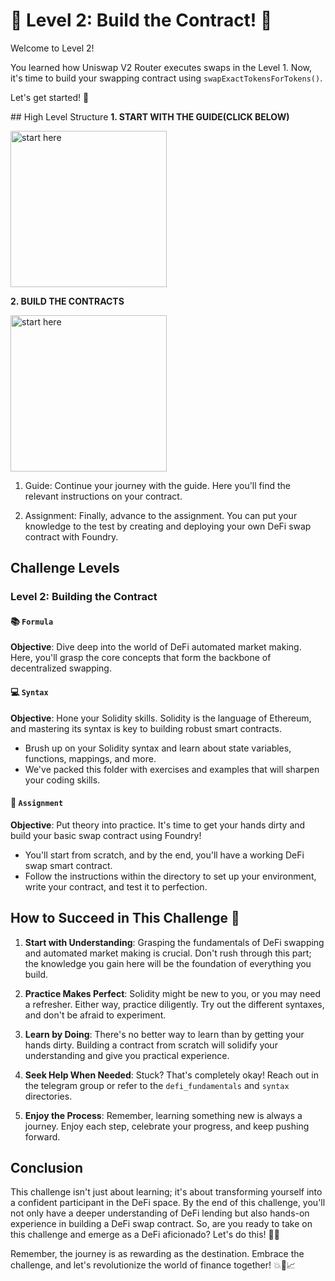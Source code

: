 # 🚀 Level 2: Build the Contract! 🌟
Welcome to Level 2!
 
You learned how Uniswap V2 Router executes swaps in the Level 1. Now, it's time to build your swapping contract using `swapExactTokensForTokens()`.

Let's get started! 💪

## High Level Structure
**1. START WITH THE GUIDE(CLICK BELOW)**

[<img alt="start here" width="250px" src="../images/defi_fundamentals.png" />](./Guide.md)

**2. BUILD THE CONTRACTS**

[<img alt="start here" width="250px" src="../images/contracts.png" />](./Assignment.md)

1. Guide: Continue your journey with the guide. Here you'll find the relevant instructions on your contract.

2. Assignment: Finally, advance to the assignment. You can put your knowledge to the test by creating and deploying your own DeFi swap contract with Foundry.

## Challenge Levels

### Level 2: Building the Contract

#### 📚 `Formula`
**Objective**: Dive deep into the world of DeFi automated market making. Here, you'll grasp the core concepts that form the backbone of decentralized swapping.

#### 💻 `Syntax`
**Objective**: Hone your Solidity skills. Solidity is the language of Ethereum, and mastering its syntax is key to building robust smart contracts.
- Brush up on your Solidity syntax and learn about state variables, functions, mappings, and more.
- We've packed this folder with exercises and examples that will sharpen your coding skills.

#### 🔧 `Assignment`
**Objective**: Put theory into practice. It's time to get your hands dirty and build your basic swap contract using Foundry!
- You'll start from scratch, and by the end, you'll have a working DeFi swap smart contract.
- Follow the instructions within the directory to set up your environment, write your contract, and test it to perfection.

## How to Succeed in This Challenge 🌟

1. **Start with Understanding**: Grasping the fundamentals of DeFi swapping and automated market making is crucial. Don't rush through this part; the knowledge you gain here will be the foundation of everything you build.

2. **Practice Makes Perfect**: Solidity might be new to you, or you may need a refresher. Either way, practice diligently. Try out the different syntaxes, and don't be afraid to experiment.

3. **Learn by Doing**: There's no better way to learn than by getting your hands dirty. Building a contract from scratch will solidify your understanding and give you practical experience.

4. **Seek Help When Needed**: Stuck? That's completely okay! Reach out in the telegram group or refer to the `defi_fundamentals` and `syntax` directories.

5. **Enjoy the Process**: Remember, learning something new is always a journey. Enjoy each step, celebrate your progress, and keep pushing forward.

## Conclusion

This challenge isn't just about learning; it's about transforming yourself into a confident participant in the DeFi space. By the end of this challenge, you'll not only have a deeper understanding of DeFi lending but also hands-on experience in building a DeFi swap contract. So, are you ready to take on this challenge and emerge as a DeFi aficionado? Let's do this! 🚀🌟

Remember, the journey is as rewarding as the destination. Embrace the challenge, and let's revolutionize the world of finance together! 💥💼📈